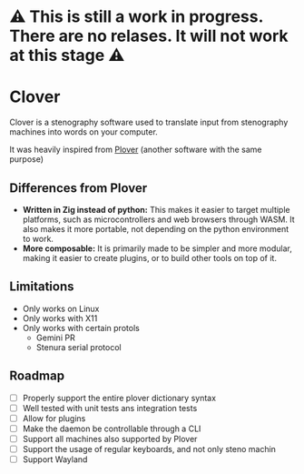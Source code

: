 # ⚠️ This is still a work in progress. There are no relases. It will not work at this stage ⚠️

# Clover

Clover is a stenography software used to translate input from stenography
machines into words on your computer.

It was heavily inspired from
[Plover](https://github.com/openstenoproject/plover) (another software with the
same purpose)

## Differences from Plover

- **Written in Zig instead of python:** This makes it easier to target multiple
  platforms, such as microcontrollers and web browsers through WASM. It also
  makes it more portable, not depending on the python environment to work.
- **More composable:** It is primarily made to be simpler and more modular,
  making it easier to create plugins, or to build other tools on top of it.

## Limitations

- Only works on Linux
- Only works with X11
- Only works with certain protols
  - Gemini PR
  - Stenura serial protocol

## Roadmap

- [ ] Properly support the entire plover dictionary syntax
- [ ] Well tested with unit tests ans integration tests
- [ ] Allow for plugins
- [ ] Make the daemon be controllable through a CLI
- [ ] Support all machines also supported by Plover
- [ ] Support the usage of regular keyboards, and not only steno machin
- [ ] Support Wayland
